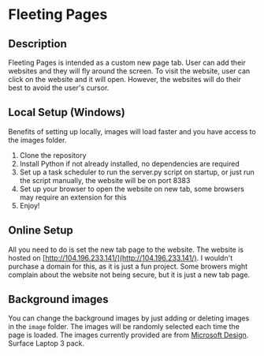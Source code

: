 <!-- Make Readme -->

# Fleeting Pages

## Description

Fleeting Pages is intended as a custom new page tab. User can add their websites and they will fly around the screen. To visit the website, user can click on the website and it will open. However, the websites will do their best to avoid the user's cursor.

## Local Setup (Windows)

Benefits of setting up locally, images will load faster and you have access to the images folder.

1. Clone the repository
2. Install Python if not already installed, no dependencies are required
3. Set up a task scheduler to run the server.py script on startup, or just run the script manually, the website will be on port 8383
4. Set up your browser to open the website on new tab, some browsers may require an extension for this
5. Enjoy!

## Online Setup

All you need to do is set the new tab page to the website. The website is hosted on [http://104.196.233.141/](http://104.196.233.141/).
I wouldn't purchase a domain for this, as it is just a fun project. Some browers might complain about the website not being secure, but it is just a new tab page.

## Background images

You can change the background images by just adding or deleting images in the `image` folder. The images will be randomly selected each time the page is loaded.
The images currently provided are from [Microsoft Design](https://microsoft.design/wallpapers/). Surface Laptop 3 pack.